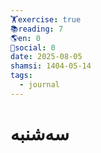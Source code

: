 ```yaml
---
🏋️exercise: true
📚reading: 7
🌎en: 0
📱social: 0
date: 2025-08-05
shamsi: 1404-05-14
tags:
  - journal
---
```

# سه‌شنبه


